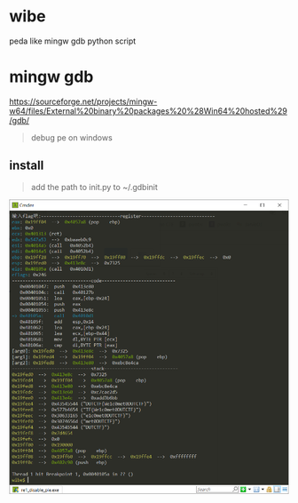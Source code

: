 # wibe
peda like mingw gdb python script

# mingw gdb
https://sourceforge.net/projects/mingw-w64/files/External%20binary%20packages%20%28Win64%20hosted%29/gdb/

> debug pe on windows

## install
> add the path to init.py to ~/.gdbinit

![enter description here](./img/screen.png)
